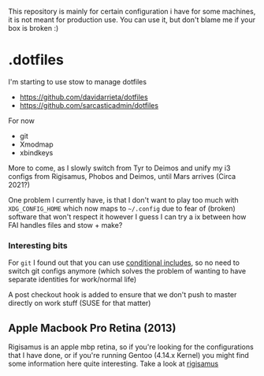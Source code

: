 This repository is mainly for certain configuration i have for some machines, it is not meant for production use. You can use it, but don't blame me if your box is broken :)

# .dotfiles

I'm starting to use stow to manage dotfiles

* https://github.com/davidarrieta/dotfiles
* https://github.com/sarcasticadmin/dotfiles

For now

* git
* Xmodmap
* xbindkeys

More to come, as I slowly switch from Tyr to Deimos and unify my i3 configs from Rigisamus, Phobos and Deimos, until Mars arrives (Circa 2021?)

One problem I currently have, is that I don't want to play too much with `XDG_CONFIG_HOME` which now maps to `~/.config` due to fear of (broken) software that won't respect it
however I guess I can try a ix between how FAI handles files and stow + make?

### Interesting bits

For `git` I found out that you can use [conditional includes](https://git-scm.com/docs/git-config), so no need to switch git configs anymore (which solves the problem of wanting to have separate identities for work/normal life)

A post checkout hook is added to ensure that we don't push to master directly on work stuff (SUSE for that matter)

## Apple Macbook Pro Retina (2013)

Rigisamus is an apple mbp retina, so if you're looking for the configurations
that I have done, or if you're running Gentoo (4.14.x Kernel) you might find 
some information here quite interesting. Take a look at [rigisamus](https://github.com/foursixnine/mars-configurations/tree/master/dot-config/rigisamus)

